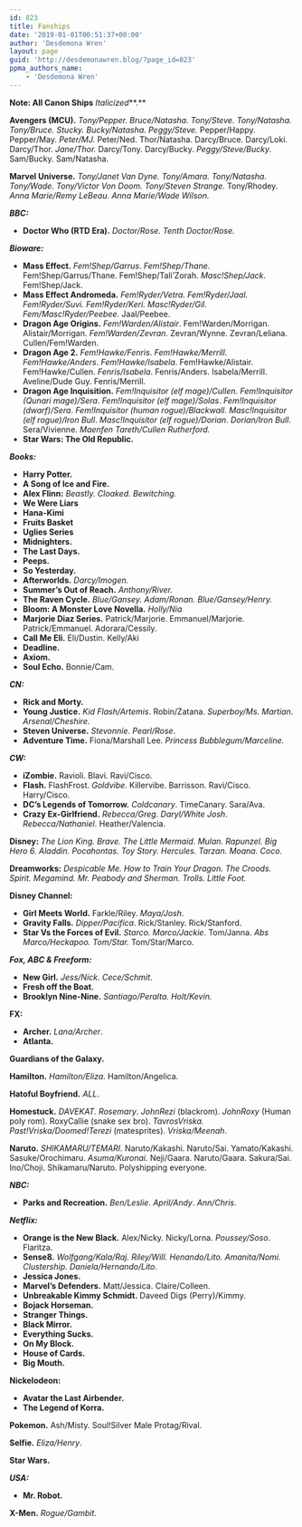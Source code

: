 ```yaml
---
id: 823
title: Fanships
date: '2019-01-01T00:51:37+00:00'
author: 'Desdemona Wren'
layout: page
guid: 'http://desdemonawren.blog/?page_id=823'
ppma_authors_name:
    - 'Desdemona Wren'
---
```


**Note: All Canon Ships** *Italicized***.**

**Avengers (MCU).** *Tony/Pepper. Bruce/Natasha. Tony/Steve. Tony/Natasha. Tony/Bruce. Stucky. Bucky/Natasha. Peggy/Steve.* Pepper/Happy. Pepper/May. *Peter/MJ.* Peter/Ned. Thor/Natasha. Darcy/Bruce. Darcy/Loki. Darcy/Thor. *Jane/Thor.* Darcy/Tony. Darcy/Bucky. *Peggy/Steve/Bucky*. Sam/Bucky. Sam/Natasha.

**Marvel Universe.** *Tony/Janet Van Dyne. Tony/Amara. Tony/Natasha. Tony/Wade. Tony/Victor Von Doom. Tony/Steven Strange.* Tony/Rhodey. *Anna Marie/Remy LeBeau. Anna Marie/Wade Wilson.*

***BBC:***

- **Doctor Who (RTD Era).** *Doctor/Rose. Tenth Doctor/Rose.*

***Bioware:***

- **Mass Effect.** *Fem!Shep/Garrus*. *Fem!Shep/Thane*. Fem!Shep/Garrus/Thane. Fem!Shep/Tali’Zorah. *Masc!Shep/Jack*. Fem!Shep/Jack.
- **Mass Effect Andromeda.** *Fem!Ryder/Vetra. Fem!Ryder/Jaal. Fem!Ryder/Suvi. Fem!Ryder/Keri. Masc!Ryder/Gil. Fem/Masc!Ryder/Peebee*. Jaal/Peebee.
- **Dragon Age Origins.** *Fem!Warden/Alistair*. Fem!Warden/Morrigan. Alistair/Morrigan. *Fem!Warden/Zevran*. Zevran/Wynne. Zevran/Leliana. Cullen/Fem!Warden.
- **Dragon Age 2.** *Fem!Hawke/Fenris*. *Fem!Hawke/Merrill*. *Fem!Hawke/Anders*. *Fem!Hawke/Isabela*. Fem!Hawke/Alistair. Fem!Hawke/Cullen. *Fenris/Isabela*. Fenris/Anders. Isabela/Merrill. Aveline/Dude Guy. Fenris/Merrill.
- **Dragon Age Inquisition.** *Fem!Inquisitor (elf mage)/Cullen*. *Fem!Inquisitor (Qunari mage)/Sera*. *Fem!Inquisitor (elf mage)/Solas*. *Fem!Inquisitor (dwarf)/Sera*. *Fem!Inquisitor (human rogue)/Blackwall*. *Masc!Inquisitor (elf rogue)/Iron Bull*. *Masc!Inquisitor (elf rogue)/Dorian*. *Dorian/Iron Bull*. Sera/Vivienne. *Maenfen Tareth/Cullen Rutherford.*
- **Star Wars: The Old Republic.**

***Books:***

- **Harry Potter.**
- **A Song of Ice and Fire.**
- **Alex Flinn:** *Beastly. Cloaked. Bewitching.*
- **We Were Liars**
- **Hana-Kimi**
- **Fruits Basket**
- **Uglies Series**
- **Midnighters.**
- **The Last Days.**
- **Peeps.**
- **So Yesterday.**
- **Afterworlds.** *Darcy/Imogen.*
- **Summer’s Out of Reach.** *Anthony/River.*
- **The Raven Cycle.** *Blue/Gansey. Adam/Ronan. Blue/Gansey/Henry.*
- **Bloom: A Monster Love Novella.** *Holly/Nia*
- **Marjorie Diaz Series.** Patrick/Marjorie. Emmanuel/Marjorie. Patrick/Emmanuel. Adorara/Cessily.
- **Call Me Eli.** Eli/Dustin. Kelly/Aki
- **Deadline.**
- **Axiom.**
- **Soul Echo.** Bonnie/Cam.

***CN:***

- **Rick and Morty.**
- **Young Justice.** *Kid Flash/Artemis*. Robin/Zatana. *Superboy/Ms. Martian*. *Arsenal/Cheshire*.
- **Steven Universe.** *Stevonnie*. *Pearl/Rose*.
- **Adventure Time.** Fiona/Marshall Lee. *Princess Bubblegum/Marceline.*

***CW:***

- **iZombie.** Ravioli. Blavi. Ravi/Cisco.
- **Flash.** FlashFrost. *Goldvibe*. Killervibe. Barrisson. Ravi/Cisco. Harry/Cisco.
- **DC’s Legends of Tomorrow.** *Coldcanary*. TimeCanary. Sara/Ava.
- **Crazy Ex-Girlfriend.** *Rebecca/Greg*. *Daryl/White Josh*. *Rebecca/Nathaniel*. Heather/Valencia.

**Disney:** *The Lion King. Brave. The Little Mermaid. Mulan. Rapunzel. Big Hero 6. Aladdin. Pocahontas. Toy Story. Hercules. Tarzan. Moana. Coco.*

**Dreamworks:** *Despicable Me. How to Train Your Dragon. The Croods. Spirit. Megamind. Mr. Peabody and Sherman. Trolls. Little Foot.*

**Disney Channel:**

- **Girl Meets World.** Farkle/Riley. *Maya/Josh*.
- **Gravity Falls.** *Dipper/Pacifica*. Rick/Stanley. Rick/Stanford.
- **Star Vs the Forces of Evil.** *Starco. Marco/Jackie.* Tom/Janna. *Abs* *Marco/Heckapoo. Tom/Star.* Tom/Star/Marco.

***Fox, ABC &amp; Freeform:***

- **New Girl.** *Jess/Nick*. *Cece/Schmit*.
- **Fresh off the Boat.**
- **Brooklyn Nine-Nine.** *Santiago/Peralta. Holt/Kevin.*

**FX:**

- **Archer.** *Lana/Archer*.
- **Atlanta.**

**Guardians of the Galaxy.**

**Hamilton.** *Hamilton/Eliza*. Hamilton/Angelica.

**Hatoful Boyfriend.** *ALL*.

**Homestuck.** *DAVEKAT. Rosemary*. *JohnRezi* (blackrom). *JohnRoxy* (Human poly rom). RoxyCallie (snake sex bro). *TavrosVriska.* *Past!Vriska/Doomed!Terezi* (matesprites). *Vriska/Meenah*.

**Naruto.** *SHIKAMARU/TEMARI.* Naruto/Kakashi. Naruto/Sai. Yamato/Kakashi. Sasuke/Orochimaru. *Asuma/Kuronai.* Neji/Gaara. Naruto/Gaara. Sakura/Sai. Ino/Choji. Shikamaru/Naruto. Polyshipping everyone.

***NBC:***

- **Parks and Recreation.** *Ben/Leslie*. *April/Andy*. *Ann/Chris*.

***Netflix:***

- **Orange is the New Black.** Alex/Nicky. Nicky/Lorna. *Poussey/Soso*. Flaritza.
- **Sense8.** *Wolfgang/Kala/Raj. Riley/Will. Henando/Lito. Amanita/Nomi. Clustership. Daniela/Hernando/Lito.*
- **Jessica Jones.**
- **Marvel’s Defenders.** Matt/Jessica. Claire/Colleen.
- **Unbreakable Kimmy Schmidt.** Daveed Digs (Perry)/Kimmy.
- **Bojack Horseman.**
- **Stranger Things.**
- **Black Mirror.**
- **Everything Sucks.**
- **On My Block.**
- **House of Cards.**
- **Big Mouth.**

**Nickelodeon:**

- **Avatar the Last Airbender.**
- **The Legend of Korra.**

**Pokemon.** Ash/Misty. Soul!Silver Male Protag/Rival.

**Selfie.** *Eliza/Henry*.

**Star Wars.**

***USA:***

- **Mr. Robot.**

**X-Men.** *Rogue/Gambit*.